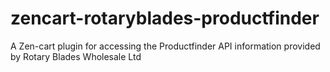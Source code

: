 # zencart-rotaryblades-productfinder
A Zen-cart plugin for accessing the Productfinder API information provided by Rotary Blades Wholesale Ltd
